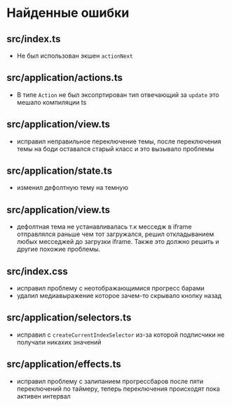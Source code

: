 # Найденные ошибки

## src/index.ts
  - Не был использован экшен `actionNext`

## src/application/actions.ts
  - В типе `Action` не был эксопртирован тип отвечающий за `update` это мешало компиляции ts

## src/application/view.ts
  - исправил неправильное переключение темы, после переключения темы на боди оставался старый класс и это вызывало проблемы

## src/application/state.ts
 - изменил дефолтную тему на темную

## src/application/view.ts
- дефолтная тема не устанавливалась т.к месседж в iframe отправлялся раньше чем тот загружался, решил откладыванием любых месседжей до загрузки iframe. Также это должно решить и другие похожие проблемы.

## src/index.css
- исправил проблему с неотображающимися прогресс барами
- удалил медиавыражение которое зачем-то скрывало кнопку назад

## src/application/selectors.ts
- исправил с `createCurrentIndexSelector` из-за которой подписчики не получали никахих значений

## src/application/effects.ts
- исправил проблему с залипанием прогрессбаров после пяти переключений по таймеру, теперь переключения происходят пока активен интервал